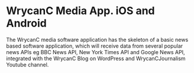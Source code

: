 # WrycanC Media App. iOS and Android
The WrycanC media software application has the skeleton of a basic news based software application, which will receive data from several popular news APIs eg BBC News API, New York Times API and Google News API, integrated with the WrycanC Blog on WordPress and WrycanCJournalism Youtube channel.
